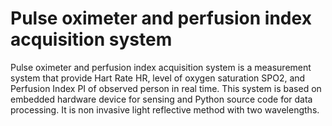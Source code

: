 # Pulse oximeter and perfusion index acquisition system
Pulse oximeter and perfusion index acquisition system is a measurement system that provide Hart Rate HR, level of oxygen saturation SPO2, and Perfusion Index PI of observed person in real time. This system is based on embedded hardware device for sensing and Python source code for data processing. It is non invasive light reflective method with two wavelengths.
